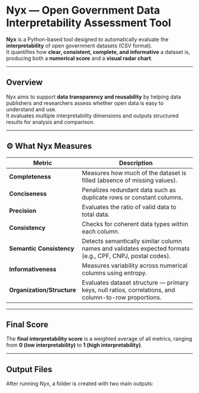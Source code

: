 # Nyx — Open Government Data Interpretability Assessment Tool

**Nyx** is a Python-based tool designed to automatically evaluate the **interpretability** of open government datasets (CSV format).  
It quantifies how **clear, consistent, complete, and informative** a dataset is, producing both a **numerical score** and a **visual radar chart**.

---

## Overview

Nyx aims to support **data transparency and reusability** by helping data publishers and researchers assess whether open data is easy to understand and use.  
It evaluates multiple interpretability dimensions and outputs structured results for analysis and comparison.

---

## ⚙️ What Nyx Measures

| Metric | Description |
|---------|--------------|
| **Completeness** | Measures how much of the dataset is filled (absence of missing values). |
| **Conciseness** | Penalizes redundant data such as duplicate rows or constant columns. |
| **Precision** | Evaluates the ratio of valid data to total data. |
| **Consistency** | Checks for coherent data types within each column. |
| **Semantic Consistency** | Detects semantically similar column names and validates expected formats (e.g., CPF, CNPJ, postal codes). |
| **Informativeness** | Measures variability across numerical columns using entropy. |
| **Organization/Structure** | Evaluates dataset structure — primary keys, null ratios, correlations, and column-to-row proportions. |

---

## Final Score

The **final interpretability score** is a weighted average of all metrics, ranging from **0 (low interpretability)** to **1 (high interpretability)**.

---

## Output Files

After running Nyx, a folder is created with two main outputs:

